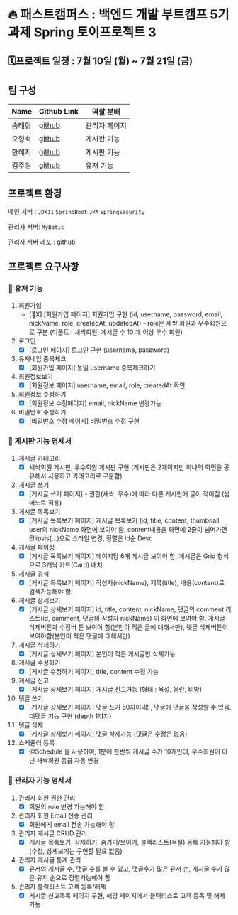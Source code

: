 # 🔥 패스트캠퍼스 : 백엔드 개발 부트캠프 5기 과제 Spring 토이프로젝트 3


## 🗓️프로젝트 일정 : 7월 10일 (월) ~ 7월 21일 (금)

## 팀 구성

| Name | Github Link                           | 역할 분배 |
|------|---------------------------------------|---------|
| 송태형  | [github](https://github.com/Ussu1112) | 관리자 페이지 |
| 오형석  | [github](https://github.com/brotherstone97) | 게시판 기능 |
| 한혜지  | [github](https://github.com/bornin23) | 게시판 기능 |
| 김주원  | [github](https://github.com/dali186) | 유저 기능 |

## 프로젝트 환경

메인 서버 : `JDK11` `SpringBoot` `JPA` `SpringSecurity`   

관리자 서버: `MyBatis`

관리자 서버 레포 : [github](https://github.com/Ussu1112/KDTBE5_Spring_ToyProject3_admin)


## 프로젝트 요구사항

### 📄 유저 기능

1. 회원가입
    - [X]  [회원가입 페이지] 회원가입 구현 (id, username, password, email, nickName, role, createdAt, updatedAt) - role은 새싹 회원과 우수회원으로 구분 (디폴트 : 새싹회원, 게시글 수 10 개 이상 우수 회원)
2. 로그인
    - [X]  [로그인 페이지] 로그인 구현 (username, password)
3. 유저네임 중복체크
    - [X]  [회원가입 페이지] 동일 username 중복체크하기
4. 회원정보보기
    - [X]  [회원정보 페이지] username, email, role, createdAt 확인
5. 회원정보 수정하기
    - [X]  [회원정보 수정페이지] email, nickName 변경가능
6. 비밀번호 수정하기
    - [X]  [비밀번호 수정 페이지] 비밀번호 수정 구현

### 📄 게시판 기능 명세서

1. 게시글 카테고리
    - [X]  새싹회원 게시판, 우수회원 게시판 구현 (게시판은 2개이지만 하나의 화면을 공유해서 사용하고 카테고리로 구분함)
2. 게시글 쓰기
    - [X]  [게시글 쓰기 페이지] - 권한(새싹, 우수)에 따라 다른 게시판에 글이 적어짐 (썸머노트 적용)
3. 게시글 목록보기
    - [X]  [게시글 목록보기 페이지] 게시글 목록보기 (id, title, content, thumbnail, user의 nickName 화면에 보여야 함, content내용을 화면에 2줄이 넘어가면 Ellipsis(...)으로 스타일 변경, 정렬은 id순 Desc
4. 게시글 페이징
    - [X]  [게시글 목록보기 페이지] 페이지당 6개 게시글 보여야 함, 게시글은 Grid 형식으로 3개씩 카드(Card) 배치
5. 게시글 검색
    - [X]  [게시글 목록보기 페이지] 작성자(nickName), 제목(title), 내용(content)로 검색가능해야 함.
6. 게시글 상세보기
    - [X]  [게시글 상세보기 페이지] id, title, content, nickName, 댓글의 comment 리스트(id, comment, 댓글의 작성자 nickName) 이 화면에 보여야 함. 게시글 삭제버튼과 수정버
      튼 보여야 함(본인이 적은 글에 대해서만), 댓글 삭제버튼이 보여야함(본인이 적은 댓글에 대해서만)
7. 게시글 삭제하기
    - [X]  [게시글 상세보기 페이지] 본인이 적은 게시글만 삭제가능
8. 게시글 수정하기
    - [X]  [게시글 수정하기 페이지] title, content 수정 가능
9. 게시글 신고
    - [X]  [게시글 상세보기 페이지] 게시글 신고가능 (형태 : 욕설, 음란, 비방)
10. 댓글 쓰기
    - [X]  [게시글 상세보기 페이지] 댓글 쓰기 50자이내! , 댓글에 댓글을 작성할 수 있음. 대댓글 기능 구현 (depth 1까지)
11. 댓글 삭제
    - [X]  [게시글 상세보기 페이지] 댓글 삭제가능 (댓글은 수정은 없음)
12. 스케쥴러 등록
    - [X]  @Schedule 을 사용하여, 1분에 한번씩 게시글 수가 10개인데, 우수회원이 아닌 새싹회원 등급 자동 변경

### 📄 관리자 기능 명세서

1. 관리자 회원 권한 관리
    - [X]  회원의 role 변경 가능해야 함
2. 관리자 회원 Email 전송 관리
    - [X]  회원에게 email 전송 가능해야 함
3. 관리자 게시글 CRUD 관리
    - [X]  게시글 목록보기, 삭제하기, 숨기기/보이기, 블랙리스트(욕설) 등록 가능해야 함 (수정,
      상세보기는 구현할 필요 없음)
4. 관리자 게시글 통계 관리
    - [X]  유저의 게시글 수, 댓글 수를 볼 수 있고, 댓글수가 많은 유저 순, 게시글 수가 많은 유저
      순으로 정렬가능해야 함
5. 관리자 블랙리스트 고객 등록/해제
    - [X]  게시글 신고목록 페이지 구현, 해당 페이지에서 블랙리스트 고객 등록 및 해제 가능
